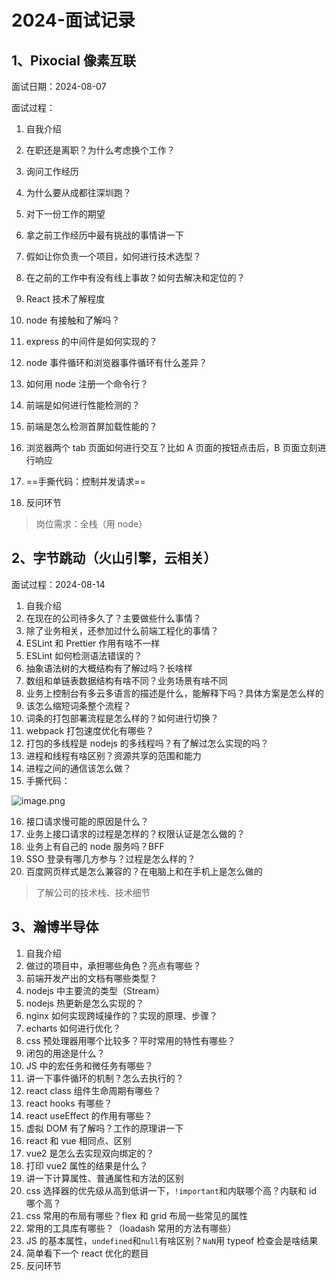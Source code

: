 # 2024-面试记录

## 1、Pixocial 像素互联

面试日期：2024-08-07

面试过程：

1. 自我介绍

2. 在职还是离职？为什么考虑换个工作？

3. 询问工作经历
4. 为什么要从成都往深圳跑？
5. 对下一份工作的期望
6. 拿之前工作经历中最有挑战的事情讲一下
7. 假如让你负责一个项目，如何进行技术选型？
8. 在之前的工作中有没有线上事故？如何去解决和定位的？
9. React 技术了解程度
10. node 有接触和了解吗？
11. express 的中间件是如何实现的？
12. node 事件循环和浏览器事件循环有什么差异？
13. 如何用 node 注册一个命令行？
14. 前端是如何进行性能检测的？
15. 前端是怎么检测首屏加载性能的？
16. 浏览器两个 tab 页面如何进行交互？比如 A 页面的按钮点击后，B 页面立刻进行响应

17. ==手撕代码：控制并发请求==
18. 反问环节

> 岗位需求：全栈（用 node）

## 2、字节跳动（火山引擎，云相关）

面试过程：2024-08-14

1. 自我介绍
2. 在现在的公司待多久了？主要做些什么事情？
3. 除了业务相关，还参加过什么前端工程化的事情？
4. ESLint 和 Prettier 作用有啥不一样
5. ESLint 如何检测语法错误的？
6. 抽象语法树的大概结构有了解过吗？长啥样
7. 数组和单链表数据结构有啥不同？业务场景有啥不同
8. 业务上控制台有多云多语言的描述是什么，能解释下吗？具体方案是怎么样的
9. 该怎么缩短词条整个流程？
10. 词条的打包部署流程是怎么样的？如何进行切换？
11. webpack 打包速度优化有哪些？
12. 打包的多线程是 nodejs 的多线程吗？有了解过怎么实现的吗？
13. 进程和线程有啥区别？资源共享的范围和能力
14. 进程之间的通信该怎么做？
15. 手撕代码：

![image.png](https://s2.loli.net/2024/08/15/7L4UIjyf9O1wxKT.png)

16. 接口请求慢可能的原因是什么？
17. 业务上接口请求的过程是怎样的？权限认证是怎么做的？
18. 业务上有自己的 node 服务吗？BFF
19. SSO 登录有哪几方参与？过程是怎么样的？
20. 百度网页样式是怎么兼容的？在电脑上和在手机上是怎么做的

> 了解公司的技术栈、技术细节

## 3、瀚博半导体

1. 自我介绍
2. 做过的项目中，承担哪些角色？亮点有哪些？
3. 前端开发产出的文档有哪些类型？
4. nodejs 中主要流的类型（Stream）
5. nodejs 热更新是怎么实现的？
6. nginx 如何实现跨域操作的？实现的原理、步骤？
7. echarts 如何进行优化？
8. css 预处理器用哪个比较多？平时常用的特性有哪些？
9. 闭包的用途是什么？
10. JS 中的宏任务和微任务有哪些？
11. 讲一下事件循环的机制？怎么去执行的？
12. react class 组件生命周期有哪些？
13. react hooks 有哪些？
14. react useEffect 的作用有哪些？
15. 虚拟 DOM 有了解吗？工作的原理讲一下
16. react 和 vue 相同点、区别
17. vue2 是怎么去实现双向绑定的？
18. 打印 vue2 属性的结果是什么？
19. 讲一下计算属性、普通属性和方法的区别
20. css 选择器的优先级从高到低讲一下，`!important`和内联哪个高？内联和 id 哪个高？
21. css 常用的布局有哪些？flex 和 grid 布局一些常见的属性
22. 常用的工具库有哪些？（loadash 常用的方法有哪些）
23. JS 的基本属性，`undefined`和`null`有啥区别？`NaN`用 typeof 检查会是啥结果
24. 简单看下一个 react 优化的题目
25. 反问环节
